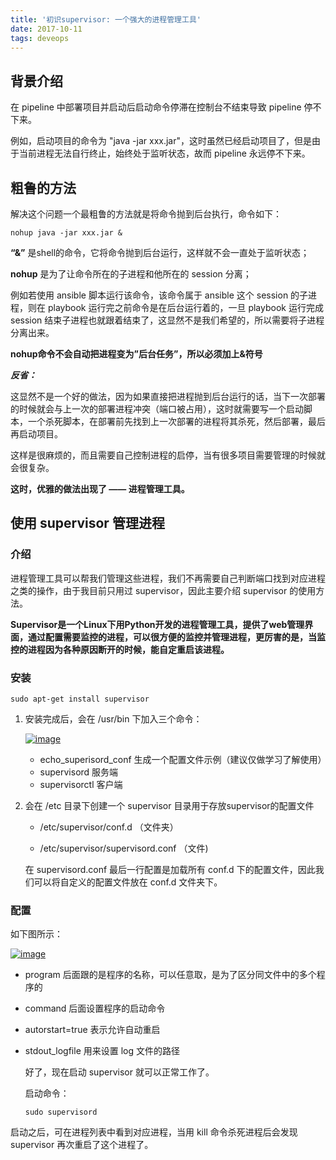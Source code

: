```yaml
---
title: '初识supervisor: 一个强大的进程管理工具'
date: 2017-10-11 
tags: deveops
---
```


## 背景介绍

在 pipeline 中部署项目并启动后启动命令停滞在控制台不结束导致 pipeline 停不下来。

例如，启动项目的命令为 "java -jar xxx.jar"，这时虽然已经启动项目了，但是由于当前进程无法自行终止，始终处于监听状态，故而 pipeline 永远停不下来。

<!--more-->

## 粗鲁的方法

解决这个问题一个最粗鲁的方法就是将命令抛到后台执行，命令如下：

```
nohup java -jar xxx.jar &
```
**“&”** 是shell的命令，它将命令抛到后台运行，这样就不会一直处于监听状态；

**nohup** 是为了让命令所在的子进程和他所在的 session 分离；

例如若使用 ansible 脚本运行该命令，该命令属于 ansible 这个 session 的子进程，则在 playbook 运行完之前命令是在后台运行着的，一旦 playbook 运行完成 session 结束子进程也就跟着结束了，这显然不是我们希望的，所以需要将子进程分离出来。

**nohup命令不会自动把进程变为”后台任务”，所以必须加上&符号**

***反省：***

这显然不是一个好的做法，因为如果直接把进程抛到后台运行的话，当下一次部署的时候就会与上一次的部署进程冲突（端口被占用），这时就需要写一个启动脚本，一个杀死脚本，在部署前先找到上一次部署的进程将其杀死，然后部署，最后再启动项目。

这样是很麻烦的，而且需要自己控制进程的启停，当有很多项目需要管理的时候就会很复杂。

**这时，优雅的做法出现了 —— 进程管理工具。**

## 使用 supervisor 管理进程

### 介绍

进程管理工具可以帮我们管理这些进程，我们不再需要自己判断端口找到对应进程之类的操作，由于我目前只用过 supervisor，因此主要介绍 supervisor 的使用方法。

**Supervisor是一个Linux下用Python开发的进程管理工具，提供了web管理界面，通过配置需要监控的进程，可以很方便的监控并管理进程，更厉害的是，当监控的进程因为各种原因断开的时候，能自定重启该进程。**

### 安装

```
sudo apt-get install supervisor
```

1.  安装完成后，会在 /usr/bin 下加入三个命令：

    [![image](https://upload-images.jianshu.io/upload_images/3028410-022a4f2116715ce0.png?imageMogr2/auto-orient/strip%7CimageView2/2/w/1240)](https://xluochen.github.io/2017/10/11/%E5%88%9D%E5%A7%8B-supervisor-%E4%B8%80%E4%B8%AA%E5%BC%BA%E5%A4%A7%E7%9A%84%E8%BF%9B%E7%A8%8B%E7%AE%A1%E7%90%86%E5%B7%A5%E5%85%B7/2.png) 

    *   echo_superisord_conf 生成一个配置文件示例（建议仅做学习了解使用）
    *   supervisord 服务端
    *   supervisorctl 客户端
2.  会在 /etc 目录下创建一个 supervisor 目录用于存放supervisor的配置文件

    *   /etc/supervisor/conf.d （文件夹）

    *   /etc/supervisor/supervisord.conf （文件)

    在 supervisord.conf 最后一行配置是加载所有 conf.d 下的配置文件，因此我们可以将自定义的配置文件放在 conf.d 文件夹下。

### 配置

如下图所示：

[![image](https://upload-images.jianshu.io/upload_images/3028410-4257e1f3e682f652.png?imageMogr2/auto-orient/strip%7CimageView2/2/w/1240)](https://xluochen.github.io/2017/10/11/%E5%88%9D%E5%A7%8B-supervisor-%E4%B8%80%E4%B8%AA%E5%BC%BA%E5%A4%A7%E7%9A%84%E8%BF%9B%E7%A8%8B%E7%AE%A1%E7%90%86%E5%B7%A5%E5%85%B7/1.png) 

*   program 后面跟的是程序的名称，可以任意取，是为了区分同文件中的多个程序的
*   command 后面设置程序的启动命令
*   autorstart=true 表示允许自动重启
*   stdout_logfile 用来设置 log 文件的路径

    好了，现在启动 supervisor 就可以正常工作了。

    启动命令：

    ```
    sudo supervisord
    ```

启动之后，可在进程列表中看到对应进程，当用 kill 命令杀死进程后会发现 supervisor 再次重启了这个进程了。


